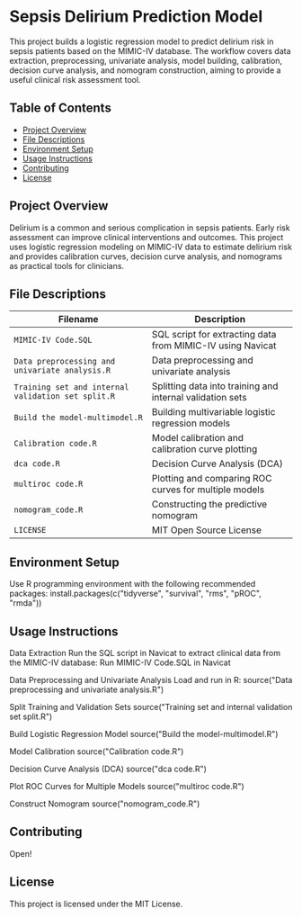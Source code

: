 # Sepsis Delirium Prediction Model

This project builds a logistic regression model to predict delirium risk in sepsis patients based on the MIMIC-IV database. The workflow covers data extraction, preprocessing, univariate analysis, model building, calibration, decision curve analysis, and nomogram construction, aiming to provide a useful clinical risk assessment tool.

## Table of Contents
- [Project Overview](#project-overview)  
- [File Descriptions](#file-descriptions)  
- [Environment Setup](#environment-setup)  
- [Usage Instructions](#usage-instructions)  
- [Contributing](#contributing)  
- [License](#license)  

## Project Overview

Delirium is a common and serious complication in sepsis patients. Early risk assessment can improve clinical interventions and outcomes. This project uses logistic regression modeling on MIMIC-IV data to estimate delirium risk and provides calibration curves, decision curve analysis, and nomograms as practical tools for clinicians.


## File Descriptions

| Filename                                   | Description                                         |
|--------------------------------------------|----------------------------------------------------|
| `MIMIC-IV Code.SQL`                        | SQL script for extracting data from MIMIC-IV using Navicat |
| `Data preprocessing and univariate analysis.R` | Data preprocessing and univariate analysis          |
| `Training set and internal validation set split.R` | Splitting data into training and internal validation sets |
| `Build the model-multimodel.R`             | Building multivariable logistic regression models  |
| `Calibration code.R`                       | Model calibration and calibration curve plotting   |
| `dca code.R`                              | Decision Curve Analysis (DCA)                       |
| `multiroc code.R`                         | Plotting and comparing ROC curves for multiple models |
| `nomogram_code.R`                         | Constructing the predictive nomogram                |
| `LICENSE`                                | MIT Open Source License                             |


## Environment Setup

Use R programming environment with the following recommended packages:
install.packages(c("tidyverse", "survival", "rms", "pROC", "rmda"))

## Usage Instructions
Data Extraction
Run the SQL script in Navicat to extract clinical data from the MIMIC-IV database:
Run MIMIC-IV Code.SQL in Navicat

Data Preprocessing and Univariate Analysis
Load and run in R:
source("Data preprocessing and univariate analysis.R")

Split Training and Validation Sets
source("Training set and internal validation set split.R")

Build Logistic Regression Model
source("Build the model-multimodel.R")

Model Calibration
source("Calibration code.R")

Decision Curve Analysis (DCA)
source("dca code.R")

Plot ROC Curves for Multiple Models
source("multiroc code.R")

Construct Nomogram
source("nomogram_code.R")

## Contributing
Open!

## License
This project is licensed under the MIT License.
